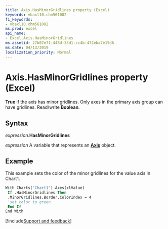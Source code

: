 ```yaml
---
title: Axis.HasMinorGridlines property (Excel)
keywords: vbaxl10.chm561082
f1_keywords:
- vbaxl10.chm561082
ms.prod: excel
api_name:
- Excel.Axis.HasMinorGridlines
ms.assetid: 27b07e71-448d-33d1-cc4b-472eba7e15d6
ms.date: 04/13/2019
localization_priority: Normal
---
```



# Axis.HasMinorGridlines property (Excel)

**True** if the axis has minor gridlines. Only axes in the primary axis group can have gridlines. Read/write **Boolean**.


## Syntax

_expression_.**HasMinorGridlines**

_expression_ A variable that represents an **[Axis](Excel.Axis(object).md)** object.


## Example

This example sets the color of the minor gridlines for the value axis in Chart1.

```vb
With Charts("Chart1").Axes(xlValue) 
 If .HasMinorGridlines Then 
 .MinorGridlines.Border.ColorIndex = 4 
 'set color to green 
 End If 
End With
```




[!include[Support and feedback](~/includes/feedback-boilerplate.md)]